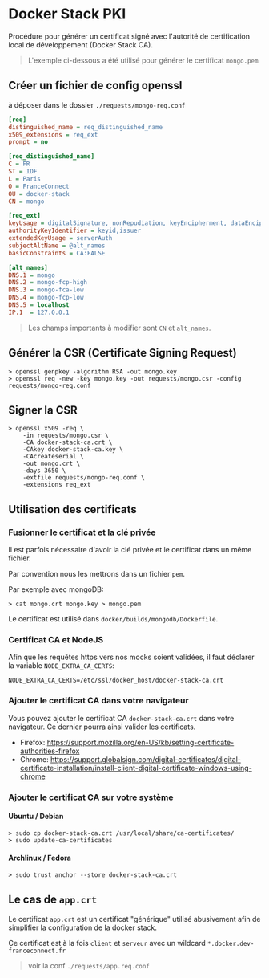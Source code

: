 # Docker Stack PKI

Procédure pour générer un certificat signé avec l'autorité de certification local de développement (Docker Stack CA).

> L'exemple ci-dessous a été utilisé pour générer le certificat `mongo.pem`

## Créer un fichier de config openssl

à déposer dans le dossier `./requests/mongo-req.conf`

```ini
[req]
distinguished_name = req_distinguished_name
x509_extensions = req_ext
prompt = no

[req_distinguished_name]
C = FR
ST = IDF
L = Paris
O = FranceConnect
OU = docker-stack
CN = mongo

[req_ext]
keyUsage = digitalSignature, nonRepudiation, keyEncipherment, dataEncipherment
authorityKeyIdentifier = keyid,issuer
extendedKeyUsage = serverAuth
subjectAltName = @alt_names
basicConstraints = CA:FALSE

[alt_names]
DNS.1 = mongo
DNS.2 = mongo-fcp-high
DNS.3 = mongo-fca-low
DNS.4 = mongo-fcp-low
DNS.5 = localhost
IP.1  = 127.0.0.1


```

> Les champs importants à modifier sont `CN` et `alt_names`.

## Générer la CSR (Certificate Signing Request)

```shell
> openssl genpkey -algorithm RSA -out mongo.key
> openssl req -new -key mongo.key -out requests/mongo.csr -config requests/mongo-req.conf
```

## Signer la CSR

```shell
> openssl x509 -req \
    -in requests/mongo.csr \
    -CA docker-stack-ca.crt \
    -CAkey docker-stack-ca.key \
    -CAcreateserial \
    -out mongo.crt \
    -days 3650 \
    -extfile requests/mongo-req.conf \
    -extensions req_ext
```

## Utilisation des certificats

### Fusionner le certificat et la clé privée

Il est parfois nécessaire d'avoir la clé privée et le certificat dans un même fichier.

Par convention nous les mettrons dans un fichier `pem`.

Par exemple avec mongoDB:

```shell
> cat mongo.crt mongo.key > mongo.pem
```

Le certificat est utilisé dans `docker/builds/mongodb/Dockerfile`.

### Certificat CA et NodeJS

Afin que les requêtes https vers nos mocks soient validées, il faut déclarer la variable `NODE_EXTRA_CA_CERTS`:

```
NODE_EXTRA_CA_CERTS=/etc/ssl/docker_host/docker-stack-ca.crt
```

### Ajouter le certificat CA dans votre navigateur

Vous pouvez ajouter le certificat CA `docker-stack-ca.crt` dans votre navigateur. Ce dernier pourra ainsi valider les certificats.

- Firefox: https://support.mozilla.org/en-US/kb/setting-certificate-authorities-firefox
- Chrome: https://support.globalsign.com/digital-certificates/digital-certificate-installation/install-client-digital-certificate-windows-using-chrome

### Ajouter le certificat CA sur votre système

#### Ubuntu / Debian

```shell
> sudo cp docker-stack-ca.crt /usr/local/share/ca-certificates/
> sudo update-ca-certificates
```

#### Archlinux / Fedora

```shell
> sudo trust anchor --store docker-stack-ca.crt
```

## Le cas de `app.crt`

Le certificat `app.crt` est un certificat "générique" utilisé abusivement afin de simplifier la configuration de la docker stack.

Ce certificat est à la fois `client` et `serveur` avec un wildcard `*.docker.dev-franceconnect.fr`

> voir la conf `./requests/app.req.conf`
